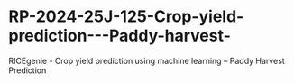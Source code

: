# RP-2024-25J-125-Crop-yield-prediction---Paddy-harvest-
RICEgenie - Crop yield prediction using machine learning – Paddy Harvest Prediction

